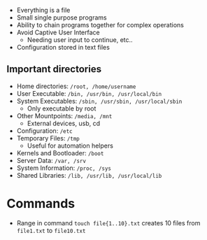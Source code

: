 - Everything is a file
- Small single purpose programs
- Ability to chain programs together for complex operations
- Avoid Captive User Interface
    - Needing user input to continue, etc..
- Configuration stored in text files
## Important directories
- Home directories: `/root, /home/username`
- User Executable: `/bin, /usr/bin, /usr/local/bin`
- System Executables: `/sbin, /usr/sbin, /usr/local/sbin`
    - Only executable by root
- Other Mountpoints: `/media, /mnt`
    - External devices, usb, cd
- Configuration: `/etc`
- Temporary Files: `/tmp`
    - Useful for automation helpers
- Kernels and Bootloader: `/boot`
- Server Data: `/var, /srv`
- System Information: `/proc, /sys`
- Shared Libraries: `/lib, /usr/lib, /usr/local/lib`

# Commands
- Range in command `touch file{1..10}.txt` creates 10 files from `file1.txt` to `file10.txt`